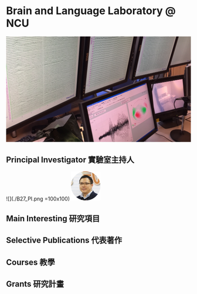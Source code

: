 # Brain and Language Laboratory @ NCU
![](./MEG.JPG)
## Principal Investigator 實驗室主持人
![](./B27_PI.png =100x100)
<img src="./B27_PI.png" width="80">
## Main Interesting 研究項目

## Selective Publications 代表著作

## Courses 教學

## Grants 研究計畫



